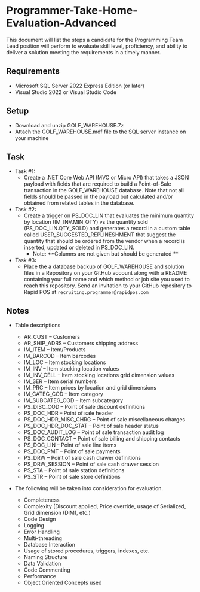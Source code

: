 # Programmer-Take-Home-Evaluation-Advanced
This document will list the steps a candidate for the Programming Team Lead position will perform to evaluate skill level, proficiency, and ability to deliver a solution meeting the requirements in a timely manner.

## Requirements
- Microsoft SQL Server 2022 Express Edition (or later)
- Visual Studio 2022 or Visual Studio Code

## Setup
- Download and unzip GOLF_WAREHOUSE.7z
- Attach the GOLF_WAREHOUSE.mdf file to the SQL server instance on your machine

## Task
- Task #1:
	- Create a .NET Core Web API (MVC or Micro API) that takes a JSON payload with fields that are required to build a Point-of-Sale transaction in the GOLF_WAREHOUSE database. Note that not all fields should be passed in the payload but calculated and/or obtained from related tables in the database.
- Task #2:
	- Create a trigger on PS_DOC_LIN that evaluates the minimum quantity by location (IM_INV.MIN_QTY) vs the quantity sold (PS_DOC_LIN.QTY_SOLD) and generates a record in a custom table called USER_SUGGESTED_REPLINESHMENT that suggest the quantity that should be ordered from the vendor when a record is inserted, updated or deleted in PS_DOC_LIN.
		- Note: **Columns are not given but should be generated **
- Task #3:
	- Place the a database backup of GOLF_WAREHOUSE and solution files in a Repository on your GitHub account along with a README containing your full name and which method or job site you used to reach this repository. Send an invitation to your GitHub repository to Rapid POS at `recruiting.programmer@rapidpos.com`

## Notes
- Table descriptions
	- AR_CUST – Customers
	- AR_SHIP_ADRS – Customers shipping address
	- IM_ITEM – Item/Products
	- IM_BARCOD – Item barcodes
	- IM_LOC – Item stocking locations
	- IM_INV – Item stocking location values
	- IM_INV_CELL – Item stocking locations grid dimension values
	- IM_SER – Item serial numbers
	- IM_PRC – Item prices by location and grid dimensions
	- IM_CATEG_COD – Item category
	- IM_SUBCATEG_COD – Item subcategory
	- PS_DISC_COD – Point of sale discount definitions
	- PS_DOC_HDR – Point of sale header
	- PS_DOC_HDR_MISC_CHRG – Point of sale miscellaneous charges
	- PS_DOC_HDR_DOC_STAT – Point of sale header status
	- PS_DOC_AUDIT_LOG – Point of sale transaction audit log
	- PS_DOC_CONTACT – Point of sale billing and shipping contacts
	- PS_DOC_LIN – Point of sale line items
	- PS_DOC_PMT – Point of sale payments
	- PS_DRW – Point of sale cash drawer definitions
	- PS_DRW_SESSION – Point of sale cash drawer session
	- PS_STA – Point of sale station definitions
	- PS_STR – Point of sale store definitions

- The following will be taken into consideration for evaluation.
	- Completeness
	- Complexity (Discount applied, Price override, usage of Serialized, Grid dimension (DIM), etc.)
	- Code Design
	- Logging
	- Error Handling
	- Multi-threading
	- Database Interaction
	- Usage of stored procedures, triggers, indexes, etc.
	- Naming Structure
	- Data Validation
	- Code Commenting
	- Performance
	- Object Oriented Concepts used

